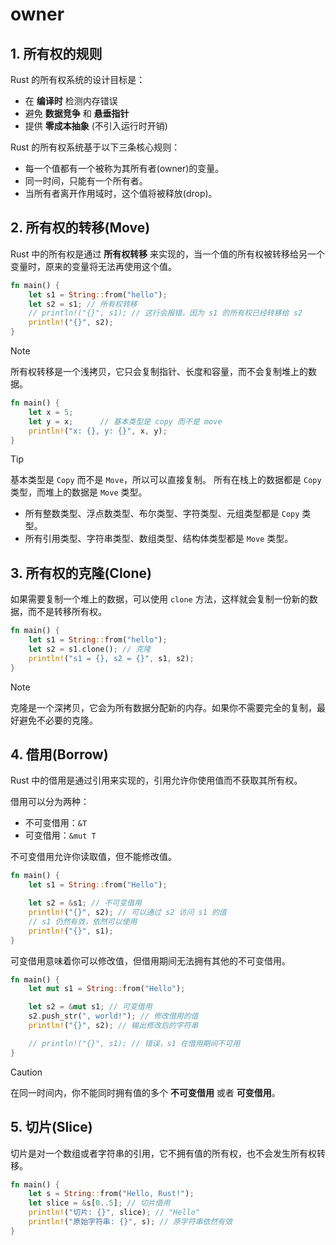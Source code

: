 # owner

## 1. 所有权的规则

Rust 的所有权系统的设计目标是：

- 在 **编译时** 检测内存错误
- 避免 **数据竞争** 和 **悬垂指针**
- 提供 **零成本抽象** (不引入运行时开销)

Rust 的所有权系统基于以下三条核心规则：

- 每一个值都有一个被称为其所有者(owner)的变量。
- 同一时间，只能有一个所有者。
- 当所有者离开作用域时，这个值将被释放(drop)。

## 2. 所有权的转移(Move)

Rust 中的所有权是通过 **所有权转移** 来实现的，当一个值的所有权被转移给另一个变量时，原来的变量将无法再使用这个值。

```rust
fn main() {
    let s1 = String::from("hello");
    let s2 = s1; // 所有权转移
    // println!("{}", s1); // 这行会报错，因为 s1 的所有权已经转移给 s2
    println!("{}", s2);
}
```

> [!note]
> 所有权转移是一个浅拷贝，它只会复制指针、长度和容量，而不会复制堆上的数据。

```rust
fn main() {
    let x = 5;
    let y = x;      // 基本类型是 copy 而不是 move
    println!("x: {}, y: {}", x, y);
}
```

> [!Tip]
> 基本类型是 `Copy` 而不是 `Move`，所以可以直接复制。
> 所有在栈上的数据都是 `Copy` 类型，而堆上的数据是 `Move` 类型。

- 所有整数类型、浮点数类型、布尔类型、字符类型、元组类型都是 `Copy` 类型。
- 所有引用类型、字符串类型、数组类型、结构体类型都是 `Move` 类型。

## 3. 所有权的克隆(Clone)

如果需要复制一个堆上的数据，可以使用 `clone` 方法，这样就会复制一份新的数据，而不是转移所有权。

```rust
fn main() {
    let s1 = String::from("hello");
    let s2 = s1.clone(); // 克隆
    println!("s1 = {}, s2 = {}", s1, s2);
}
```

> [!note]
> 克隆是一个深拷贝，它会为所有数据分配新的内存。如果你不需要完全的复制，最好避免不必要的克隆。

## 4. 借用(Borrow)

Rust 中的借用是通过引用来实现的，引用允许你使用值而不获取其所有权。

借用可以分为两种：

- 不可变借用：`&T`
- 可变借用：`&mut T`

不可变借用允许你读取值，但不能修改值。

```rust
fn main() {
    let s1 = String::from("Hello");

    let s2 = &s1; // 不可变借用
    println!("{}", s2); // 可以通过 s2 访问 s1 的值
    // s1 仍然有效，依然可以使用
    println!("{}", s1);
}
```

可变借用意味着你可以修改值，但借用期间无法拥有其他的不可变借用。

```rust
fn main() {
    let mut s1 = String::from("Hello");

    let s2 = &mut s1; // 可变借用
    s2.push_str(", world!"); // 修改借用的值
    println!("{}", s2); // 输出修改后的字符串

    // println!("{}", s1); // 错误，s1 在借用期间不可用
}
```

> [!caution]
> 在同一时间内，你不能同时拥有值的多个 **不可变借用** 或者 **可变借用**。

## 5. 切片(Slice)

切片是对一个数组或者字符串的引用，它不拥有值的所有权，也不会发生所有权转移。

```rust
fn main() {
    let s = String::from("Hello, Rust!");
    let slice = &s[0..5]; // 切片借用
    println!("切片: {}", slice); // "Hello"
    println!("原始字符串: {}", s); // 原字符串依然有效
}
```
